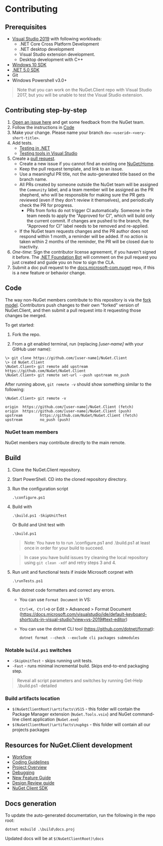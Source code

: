 # Contributing

## Prerequisites

- [Visual Studio 2019](https://www.visualstudio.com)
  with following workloads:
  - .NET Core Cross Platform Development
  - .NET desktop development
  - Visual Studio extension development.
  - Desktop development with C++
- [Windows 10 SDK](https://developer.microsoft.com/windows/downloads/windows-10-sdk/)
- [.NET 5.0 SDK](https://dotnet.microsoft.com/download/dotnet/5.0)
- Git
- Windows Powershell v3.0+

> Note that you can work on the NuGet.Client repo with Visual Studio 2017, but you will be unable to test the Visual Studio extension.

## Contributing step-by-step

1. [Open an issue here](https://github.com/NuGet/Home/issues) and get some feedback from the NuGet team.
1. Follow the instructions in [Code](#code)
1. Make your change. Please name your branch `dev-<userid>-<very-short-title>`.
1. Add tests.
    * [Testing in .NET](https://docs.microsoft.com/en-us/dotnet/core/testing/)
    * [Testing tools in Visual Studio](https://docs.microsoft.com/visualstudio/test/?view=vs-2019)
1. Create a [pull request](https://github.com/NuGet/NuGet.Client/pulls).
    * Create a new issue if you cannot find an existing one [NuGet/Home](https://github.com/NuGet/Home/issues). 
    * Keep the pull request template, and link to an issue. 
    * Use a meaningful PR title, not the auto-generated title based on the branch name.
    * All PRs created by someone outside the NuGet team will be assigned the `Community` label, and a team member will be assigned as the PR shepherd, who will be responsible for making sure the PR gets reviewed (even if they don't review it themselves), and periodically check the PR for progress.
      * PRs from forks do not trigger CI automatically. Someone in the team needs to apply the "Approved for CI", which will build only the current commit. If changes are pushed to the branch, the "Approved for CI" label needs to be removed and re-applied.
    * If the NuGet team requests changes and the PR author does not respond within 1 month, a reminder will be added. If no action is taken within 2 months of the reminder, the PR will be closed due to inactivity.
1. _One-time_: Sign the contributor license agreement, if you haven't signed it before. The [.NET Foundation Bot](https://github.com/dnfclas) will comment on the pull request you just created and guide you on how to sign the CLA.
1. Submit a doc pull request to the [docs.microsoft-com.nuget](https://github.com/NuGet/docs.microsoft.com-nuget/) repo, if this is a new feature or behavior change.

## Code

The way non-NuGet members contribute to this repository is via the [fork model](https://help.github.com/articles/fork-a-repo/). Contributors push changes to their own "forked" version of NuGet.Client, and then submit a pull request into it requesting those changes be merged.

To get started:

1. Fork the repo.

2. From a git enabled terminal, run (replacing _[user-name]_ with your GitHub user name):

```console
\> git clone https://github.com/[user-name]/NuGet.Client
\> cd NuGet.Client
\NuGet.Client> git remote add upstream https://github.com/NuGet/NuGet.Client
\NuGet.Client> git remote set-url --push upstream no_push
```

After running above, `git remote -v` should show something similar to the following:

```console
\NuGet.Client> git remote -v

origin  https://github.com/[user-name]/NuGet.Client (fetch)
origin  https://github.com/[user-name]/NuGet.Client (push)
upstream        https://github.com/NuGet/NuGet.Client (fetch)
upstream        no_push (push)
```

### NuGet team members

NuGet members may contribute directly to the main remote.

## Build

1. Clone the NuGet.Client repository.

1. Start PowerShell. CD into the cloned repository directory.

1. Run the configuration script

    `.\configure.ps1`

1. Build with

    `.\build.ps1 -SkipUnitTest`

   Or Build and Unit test with

   `.\build.ps1`

    > Note: You have to to run .\configure.ps1 and .\build.ps1 at least once in order for your build to succeed.
    
    > In case you have build issues try cleaning the local repository using `git clean -xdf` and retry steps 3 and 4.

1. Run unit and functional tests if inside Microsoft corpnet with

    `.\runTests.ps1`

1. Run dotnet code formatters and correct any errors.
    * You can use `Format Document` in VS: 

       `Ctrl+K, Ctrl+D` or Edit > Advanced > Format Document (https://docs.microsoft.com/visualstudio/ide/default-keyboard-shortcuts-in-visual-studio?view=vs-2019#text-editor)

    * You can use the dotnet CLI tool (https://github.com/dotnet/format):

      `dotnet format --check --exclude cli packages submodules`

### Notable `build.ps1` switches

- `-SkipUnitTest` - skips running unit tests.
- `-Fast` - runs minimal incremental build. Skips end-to-end packaging step.

> Reveal all script parameters and switches by running
  Get-Help .\build.ps1 -detailed

### Build artifacts location

- `$(NuGetClientRoot)\artifacts\VS15` - this folder will contain the Package Manager extension (`NuGet.Tools.vsix`) and NuGet command-line client application (`NuGet.exe`)
- `$(NuGetClientRoot)\artifacts\nupkgs` - this folder will contain all our projects packages

## Resources for NuGet.Client development

- [Workflow](docs/workflow.md)
- [Coding Guidelines](docs/coding-guidelines.md)
- [Project Overview](docs/project-overview.md)
- [Debugging](docs/debugging.md)
- [New Feature Guide](docs/feature-guide.md)
- [Design Review guide](docs/design-review-guide.md)
- [NuGet Client SDK](docs/nuget-sdk.md)

## Docs generation

To update the auto-generated documentation, run the following in the repo root:

 ```console
 dotnet msbuild .\build\docs.proj
 ```

Updated docs will be at `$(NuGetClientRoot)\docs`
